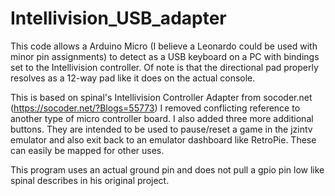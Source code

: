 # Intellivision_USB_adapter
This code allows a Arduino Micro (I believe a Leonardo could be used with minor pin assignments) to detect as a USB keyboard on a PC with bindings set to the Intellivision controller. Of note is that the directional pad properly resolves as a 12-way pad like it does on the actual console.

This is based on spinal's Intellivision Controller Adapter from socoder.net (https://socoder.net/?Blogs=55773)
I removed conflicting reference to another type of micro controller board.
I also added three more additional buttons. They are intended to be used to pause/reset a game in the jzintv emulator and also exit back to an emulator dashboard like RetroPie. These can easily be mapped for other uses.

This program uses an actual ground pin and does not pull a gpio pin low like spinal describes in his original project.
